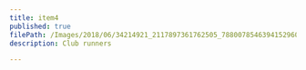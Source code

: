```yaml
---
title: item4
published: true
filePath: /Images/2018/06/34214921_2117897361762505_7880078546394152960_n-768x576.jpg
description: Club runners

---
```

